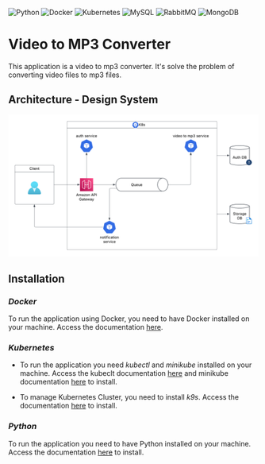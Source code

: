 ![Python](https://img.shields.io/badge/Python-3776AB.svg?logo=Python&logoColor=white) ![Docker](https://img.shields.io/badge/Docker-2496ED.svg?logo=Docker&logoColor=white) ![Kubernetes](https://img.shields.io/badge/Kubernetes-326CE5.svg?logo=Kubernetes&logoColor=white) ![MySQL](https://img.shields.io/badge/MySQL-4479A1.svg?logo=MySQL&logoColor=white) ![RabbitMQ](https://img.shields.io/badge/RabbitMQ-FF6600.svg?logo=RabbitMQ&logoColor=white) ![MongoDB](https://img.shields.io/badge/MongoDB-47A248.svg?logo=MongoDB&logoColor=white)

# Video to MP3 Converter

This application is a video to mp3 converter. It's solve the problem of converting video files to mp3 files.

## Architecture - Design System

![Design System](.github/video-to-mp3.png)

## Installation

### *Docker*

To run the application using Docker, you need to have Docker installed on your machine. Access the documentation [here](https://docs.docker.com/get-started/get-docker/).

### *Kubernetes*

- To run the application you need *kubectl* and *minikube* installed on your machine. Access the kubeclt documentation [here](https://kubernetes.io/pt-br/docs/reference/kubectl/) and minikube documentation [here](https://minikube.sigs.k8s.io/docs/) to install.

- To manage Kubernetes Cluster, you need to install *k9s*. Access the documentation [here](https://github.com/derailed/k9s) to install.

### *Python*

To run the application you need to have Python installed on your machine. Access the documentation [here](https://www.python.org/downloads/) to install.
